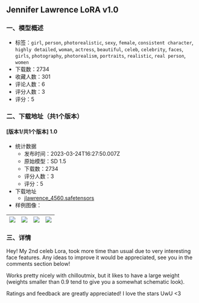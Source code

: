 ## Jennifer Lawrence LoRA v1.0
### 一、模型概述

- 标签：`girl`, `person`, `photorealistic`, `sexy`, `female`, `consistent character`, `highly detailed`, `woman`, `actress`, `beautiful`, `celeb`, `celebrity`, `faces`, `girls`, `photography`, `photorealism`, `portraits`, `realistic`, `real person`, `women`
- 下载数：2734
- 收藏人数：301
- 评论人数：6
- 评分人数：3
- 评分：5

### 二、下载地址（共1个版本）

#### [版本1/共1个版本] 1.0

- 统计数据
  - 发布时间：2023-03-24T16:27:50.007Z
  - 原始模型：SD 1.5
  - 下载数：2734
  - 评分人数：3
  - 评分：5
- 下载地址
  - [jlawrence_4560.safetensors](https://civitai.com/api/download/models/28468)
- 样例图像：

| <img src="https://image.civitai.com/xG1nkqKTMzGDvpLrqFT7WA/0cc3e1b0-c04c-480a-d586-9db86c8d6000/width=450/320546.jpeg" /> | <img src="https://image.civitai.com/xG1nkqKTMzGDvpLrqFT7WA/989dfc25-1ed1-4905-4747-a4a901fd6100/width=450/320549.jpeg" /> | <img src="https://image.civitai.com/xG1nkqKTMzGDvpLrqFT7WA/87881bfe-4332-4101-bb27-8ce97e864100/width=450/320547.jpeg" /> | <img src="https://image.civitai.com/xG1nkqKTMzGDvpLrqFT7WA/0efd1585-6fd7-4012-9981-1337d842c400/width=450/320548.jpeg" /> |
| ---- | ---- | ---- | ---- |


### 三、详情
<p>Hey! My 2nd celeb Lora, took more time than usual due to very interesting face features. Any ideas to improve it would be appreciated, see you in the comments section below!</p><p></p><p>Works pretty nicely with chilloutmix, but it likes to have a large weight (weights smaller than 0.9 tend to give you a somewhat schematic look).</p><p></p><p>Ratings and feedback are greatly appreciated! I love the stars UwU &lt;3</p>